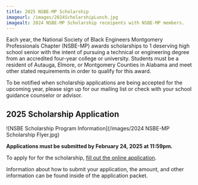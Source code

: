 ```yaml
---
title: 2025 NSBE-MP Scholarship
imageurl: /images/2024ScholarshipLunch.jpg
imagealt: 2024 NSBE-MP Scholarship receipents with NSBE-MP members.
---
```


Each year, the National Society of Black Engineers Montgomery Professionals Chapter (NSBE-MP) awards
scholarships to 1 deserving high school senior with the intent of pursuing a technical or 
engineering degree from an accredited four-year college or university. Students must be a resident of 
Autauga, Elmore, or Montgomery Counties in Alabama and meet other stated requirements in order to qualify
for this award.

To be notified when scholarship applications are being accepted for the upcoming year, please sign up for 
our mailing list or check with your school guidance counselor or advisor.

## 2025 Scholarship Application

![NSBE Scholarship Program Information](/images/2024 NSBE-MP Scholarship Flyer.jpg)

**Applications must be submitted by February 24, 2025 at 11:59pm.**

To apply for for the scholarship, [fill out the online application](https://form.jotform.com/240065807225149).

Information about how to submit your application, the amount, and other information can be found inside
of the application packet.
